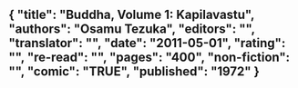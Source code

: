 {
 "title": "Buddha, Volume 1: Kapilavastu",
 "authors": "Osamu Tezuka",
 "editors": "",
 "translator": "",
 "date": "2011-05-01",
 "rating": "",
 "re-read": "",
 "pages": "400",
 "non-fiction": "",
 "comic": "TRUE",
 "published": "1972"
}
---

